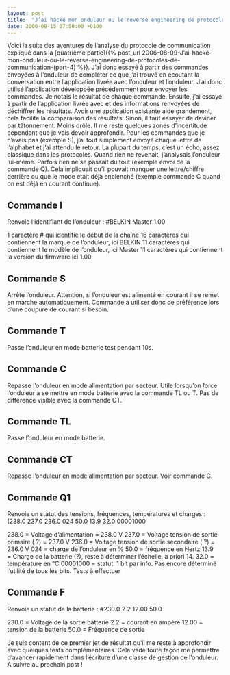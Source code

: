 ```yaml
---
layout: post
title:  "J’ai hacké mon onduleur ou le reverse engineering de protocoles de communication (part 6)"
date: 2006-08-15 07:50:00 +0100
---
```


Voici la suite des aventures de l’analyse du protocole de communication expliqué dans la [quatrième partie]({% post_url 2006-08-09-J’ai-hacké-mon-onduleur-ou-le-reverse-engineering-de-protocoles-de-communication-(part-4) %}). J’ai donc essayé à partir des commandes envoyées à l’onduleur de compléter ce que j’ai trouvé en écoutant la conversation entre l’application livrée avec l’onduleur et l’onduleur. J’ai donc utilisé l’application développée précédemment pour envoyer les commandes. Je notais le résultat de chaque commande. Ensuite, j’ai essayé à partir de l’application livrée avec et des informations renvoyées de déchiffrer les résultats. Avoir une application existante aide grandement, cela facilite la comparaison des résultats. Sinon, il faut essayer de deviner par tâtonnement. Moins drôle. Il me reste quelques zones d’incertitude cependant que je vais devoir approfondir. Pour les commandes que je n’avais pas (exemple S), j’ai tout simplement envoyé chaque lettre de l’alphabet et j’ai attendu le retour. La plupart du temps, c’est un écho, assez classique dans les protocoles. Quand rien ne revenait, j’analysais l’onduleur lui-même. Parfois rien ne se passait du tout (exemple envoi de la commande Q). Cela impliquait qu’il pouvait manquer une lettre/chiffre derrière ou que le mode était déjà enclenché (exemple commande C quand on est déjà en courant continue). 
 
## Commande I 

 Renvoie l’identifiant de l’onduleur : #BELKIN Master 1.00 

 1 caractère # qui identifie le début de la chaîne 
 16 caractères qui contiennent la marque de l’onduleur, ici BELKIN 
 11 caractères qui contiennent le modèle de l’onduleur, ici Master 
 11 caractères qui contiennent la version du firmware ici 1.00 
 
## Commande S 

Arrête l’onduleur. Attention, si l’onduleur est alimenté en courant il se remet en marche automatiquement. Commande à utiliser donc de préférence lors d’une coupure de courant si besoin. 

## Commande T 

Passe l’onduleur en mode batterie test pendant 10s. 

## Commande C 

Repasse l’onduleur en mode alimentation par secteur. Utile lorsqu’on force l’onduleur à se mettre en mode batterie avec la commande TL ou T. Pas de différence visible avec la commande CT. 

## Commande TL 

Passe l’onduleur en mode batterie. 

## Commande CT 

Repasse l’onduleur en mode alimentation par secteur. Voir commande C. 
 
## Commande Q1 

Renvoie un statut des tensions, fréquences, températures et charges : (238.0 237.0 236.0 024 50.0 13.9 32.0 00001000 

238.0 = Voltage d’alimentation = 238.0 V 
237.0 = Voltage tension de sortie primaire ( ?) = 237.0 V 
236.0 = Voltage tension de sortie secondaire ( ?) = 236.0 V 
024 = charge de l’onduleur en % 
50.0 = fréquence en Hertz 
13.9 = Charge de la batterie (?), reste à déterminer l’échelle, a priori 14. 
32.0 = température en °C 
00001000 = statut. 1 bit par info. Pas encore déterminé l’utilité de tous les bits. Tests à effectuer 
 
## Commande F 

Renvoie un statut de la batterie : #230.0 2.2 12.00 50.0 

230.0 = Voltage de la sortie batterie 
2.2 = courant en ampère 
12.00 = tension de la batterie 
50.0 = Fréquence de sortie 

Je suis content de ce premier jet de résultat qu’il me reste à approfondir avec quelques tests complémentaires. Cela vade toute façon me permettre d’avancer rapidement dans l’écriture d’une classe de gestion de l’onduleur. A suivre au prochain post !

